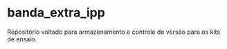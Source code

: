 # banda_extra_ipp
Repositório voltado para armazenamento e controle de versão para os kits de ensaio.
